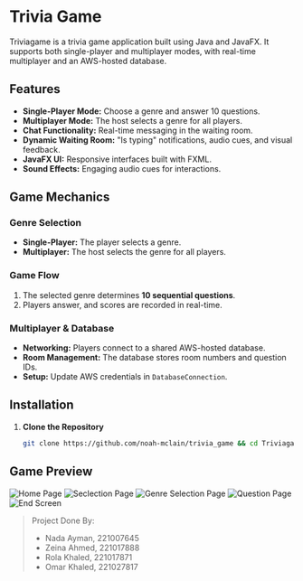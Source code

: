 # Trivia Game
Triviagame is a trivia game application built using Java and JavaFX. It supports both single-player and multiplayer modes, with real-time multiplayer and an AWS-hosted database.

## Features
- **Single-Player Mode:** Choose a genre and answer 10 questions.
- **Multiplayer Mode:** The host selects a genre for all players.
- **Chat Functionality:** Real-time messaging in the waiting room.
- **Dynamic Waiting Room:** "Is typing" notifications, audio cues, and visual feedback.
- **JavaFX UI:** Responsive interfaces built with FXML.
- **Sound Effects:** Engaging audio cues for interactions.

## Game Mechanics
### Genre Selection
- **Single-Player:** The player selects a genre.
- **Multiplayer:** The host selects the genre for all players.

### Game Flow
1. The selected genre determines **10 sequential questions**.
2. Players answer, and scores are recorded in real-time.

### Multiplayer & Database
- **Networking:** Players connect to a shared AWS-hosted database.
- **Room Management:** The database stores room numbers and question IDs.
- **Setup:** Update AWS credentials in `DatabaseConnection`.

## Installation
1. **Clone the Repository**
   ```bash
   git clone https://github.com/noah-mclain/trivia_game && cd Triviagame

## Game Preview
![Home Page](/readmeMedia/trivia1.png)
![Seclection Page](/readmeMedia/trivia2.png)
![Genre Selection Page](/readmeMedia/trivia3.png)
![Question Page](/readmeMedia/trivia4.png)
![End Screen](/readmeMedia/trivia5.png)

>Project Done By:
>- Nada Ayman, 221007645
>- Zeina Ahmed, 221017888
>- Rola Khaled, 221017871
>- Omar Khaled, 221027817

